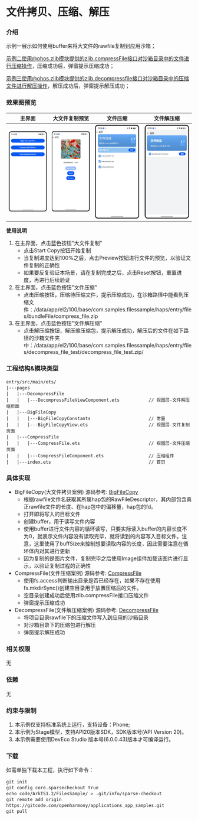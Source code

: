 
# 文件拷贝、压缩、解压

### 介绍
示例一展示如何使用buffer来将大文件的rawfile复制到应用沙箱；

示例二使用@ohos.zlib模块提供的zlib.compressFile接口对沙箱目录中的文件进行压缩操作，压缩成功后，弹窗提示压缩成功；

示例三使用@ohos.zlib模块提供的zlib.decompressfile接口对沙箱目录中的压缩文件进行解压操作，解压成功后，弹窗提示解压成功；

### 效果图预览
| 主界面                                                 |  大文件复制预览 | 文件压缩   |  文件解压缩  |                                                                   
|-------------------------------------------------------|----------------------------------------------------------------------------------------------------------------------------|-------------------------------------------------------------------------|----------------------------------------------------------------------------
| ![main](entry/src/main/resources/base/media/main.png) |  ![bigFileCopy](entry/src/main/resources/base/media/bigFileCopy_3.png) | ![compressFile](entry/src/main/resources/base/media/compressFile_1.png) |  ![deCompressFile](entry/src/main/resources/base/media/decompressFile_1.png) | ![deCompressFile](entry/src/main/resources/base/media/decompressFile_2.png) |

**使用说明**
1. 在主界面，点击蓝色按钮"大文件复制"
    * 点击Start Copy按钮开始复制
	* 当复制进度达到100%之后，点击Preview按钮进行文件的预览，以验证文件复制的正确性
	* 如果要反复验证本场景，请在复制完成之后，点击Reset按钮，重置进度，再进行后续验证
2.  在主界面，点击蓝色按钮"文件压缩"
    * 点击压缩按钮，压缩待压缩文件，提示压缩成功，在沙箱路径中能看到压缩文件：/data/app/el2/100/base/com.samples.filessample/haps/entry/files/bundleFile/compress_file.zip
3.  在主界面，点击蓝色按钮"文件解压缩"
    * 点击解压缩按钮，解压缩压缩包，提示解压成功，解压后的文件在如下路径的沙箱文件夹中：/data/app/el2/100/base/com.samples.filessample/haps/entry/files/decompress_file_test/decompress_file_test.zip/


### 工程结构&模块类型

   ```
   entry/src/main/ets/
|---pages
|   |---DecompressFile
|   |   |---DecompressFileViewComponent.ets           // 视图层-文件解压缩页面
|   |---BigFileCopy
|   |   |---BigFileCopyConstants                      // 常量                            
|   |   |---BigFileCopyView.ets                       // 视图层-文件复制页面
|   |---CompressFile
|   |   |---CompressFile.ets                          // 视图层-文件压缩页面
|   |   |---CompressFileComponent.ets                 // 压缩组件
|   |---index.ets                                     // 首页
   ```

### 具体实现

* BigFileCopy(大文件拷贝案例) 源码参考: [BigFileCopy](entry/src/main/ets/pages/BigFileCopy)
    *  根据rawfile文件名获取其所属hap包的RawFileDescriptor，其内部包含真正rawfile文件的长度、在hap包中的偏移量，hap包的fd。
	*  打开即将写入的目标文件
	*  创建buffer，用于读写文件内容
	*  使用buffer进行文件内容的循环读写，只要实际读入buffer的内容长度不为0，就表示文件内容没有读取完毕，就将读到的内容写入目标文件。注意，这里使用了buffSize来控制想要读取内容的长度，因此需要注意在循环体内对其进行更新
	*  因为复制的是图片文件，复制完毕之后使用Image组件加载该图片进行显示，以验证复制过程的正确性
* CompressFile(文件压缩案例) 源码参考: [CompressFile](entry/src/main/ets/pages/CompressFile)
    * 使用fs.access判断输出目录是否已经存在，如果不存在使用fs.mkdirSync()创建空目录用于放置压缩后的文件。
    * 空目录创建成功后使用zlib.compressFile接口压缩文件
    * 弹窗提示压缩成功
* DecompressFile(文件解压缩案例) 源码参考: [DecompressFile](entry/src/main/ets/pages/DecompressFile)
    * 将项目目录rawfile下的压缩文件写入到应用的沙箱目录
    * 对沙箱目录下的压缩包进行解压
    * 弹窗提示解压成功


### 相关权限

无

### 依赖

无

### 约束与限制

1. 本示例仅支持标准系统上运行，支持设备：Phone;
2. 本示例为Stage模型，支持API20版本SDK，SDK版本号(API Version 20)。
3. 本示例需要使用DevEco Studio 版本号(6.0.0.43)版本才可编译运行。

### 下载

如需单独下载本工程，执行如下命令：

```
git init
git config core.sparsecheckout true
echo code/ArkTS1.2/FilesSample/ > .git/info/sparse-checkout
git remote add origin https://gitcode.com/openharmony/applications_app_samples.git
git pull
```